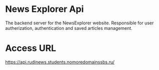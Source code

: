# News Explorer Api

The backend server for the NewsExplorer website.
Responsible for user autherization, authentication and saved articles management.

# Access URL

https://api.rudinews.students.nomoredomainssbs.ru/
